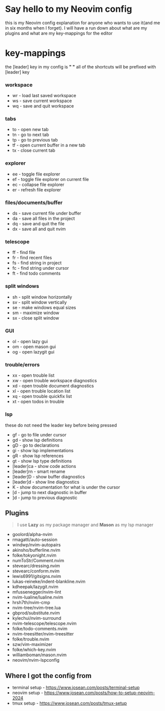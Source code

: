 # Say hello to my Neovim config

this is my Neovim config explanation for anyone who wants to use it(and me in six months when I forget). I will have a run down about what are my plugins and what are my key-mappings for the editor

# key-mappings

the [leader] key in my config is **" "**
all of the shortcuts will be prefixed with [leader] key

### workspace

- wr - load last saved workspace
- ws - save current workspace
- wq - save and quit workspace

### tabs

- to - open new tab
- tn - go to next tab
- tp - go to previous tab
- tf - open current buffer in a new tab
- tx - close current tab

### explorer

- ee - toggle file explorer
- ef - toggle file explorer on current file
- ec - collapse file explorer
- er - refresh file explorer

### files/documents/buffer

- ds - save current file under buffer
- da - save all files in the project
- dq - save and quit the file
- dx - save all and quit nvim

### telescope

- ff - find file
- fr - find recent files
- fs - find string in project
- fc - find string under cursor
- ft - find todo comments

### split windows

- sh - split window horizontally
- sv - split window vertically
- se - make windows equal sizes
- sm - maximize window
- sx - close split window

### GUI

- ol - open lazy gui
- om - open mason gui
- og - open lazygit gui

### trouble/errors

- xx - open trouble list
- xw - open trouble workspace diagnostics
- xd - open trouble document diagnostics
- xl - open trouble location list
- xq - open trouble quickfix list
- xt - open todos in trouble

### lsp

these do not need the leader key before being pressed

- gf - go to file under cursor
- gd - show lsp definitions
- gD - go to declarations
- gi - show lsp implementations
- gR - show lsp references
- gt - show lsp type definitions
- [leader]ca - show code actions
- [leader]rn - smart rename
- [leader]D - show buffer diagnostics
- [leader]d - show line diagnostics
- K - show documentation for what is under the cursor
- [d - jump to next diagnostic in buffer
- ]d - jump to previous diagnostic

## Plugins

> I use **Lazy** as my package manager and **Mason** as my lsp manager

- goolord/alpha-nvim
- rmagatti/auto-session
- windwp/nvim-autopairs
- akinsho/bufferline.nvim
- folke/tokyonight.nvim
- numToStr/Comment.nvim
- stevearc/dressing.nvim
- stevearc/conform.nvim
- lewis6991/gitsigns.nvim
- lukas-reineke/indent-blankline.nvim
- kdheepak/lazygit.nvim
- mfussenegger/nvim-lint
- nvim-lualine/lualine.nvim
- hrsh7th/nvim-cmp
- nvim-tree/nvim-tree.lua
- gbprod/substitute.nvim
- kylechui/nvim-surround
- nvim-telescope/telescope.nvim
- folke/todo-comments.nvim
- nvim-treesitter/nvim-treesitter
- folke/trouble.nvim
- szw/vim-maximizer
- folke/which-key.nvim
- williamboman/mason.nvim
- neovim/nvim-lspconfig

## Where I got the config from

- terminal setup - https://www.josean.com/posts/terminal-setup
- neovim setup - https://www.josean.com/posts/how-to-setup-neovim-2024
- tmux setup - https://www.josean.com/posts/tmux-setup
